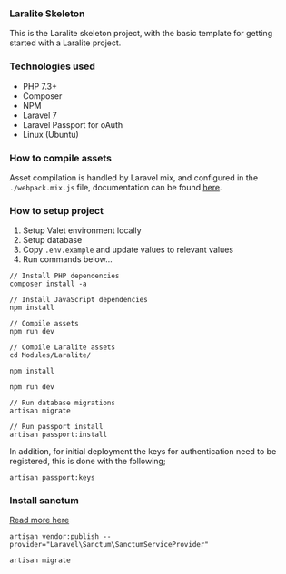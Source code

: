 ### Laralite Skeleton

This is the Laralite skeleton project, with the basic template for getting started with a Laralite project.

### Technologies used

- PHP 7.3+
- Composer
- NPM
- Laravel 7
- Laravel Passport for oAuth
- Linux (Ubuntu)

### How to compile assets

Asset compilation is handled by Laravel mix, and configured in the `./webpack.mix.js` file, documentation can be found [here](https://laravel-mix.com/docs/5.0/installation).

### How to setup project

1. Setup Valet environment locally
2. Setup database
3. Copy `.env.example` and update values to relevant values
4. Run commands below...

```
// Install PHP dependencies
composer install -a

// Install JavaScript dependencies
npm install

// Compile assets
npm run dev

// Compile Laralite assets
cd Modules/Laralite/

npm install 

npm run dev

// Run database migrations
artisan migrate 

// Run passport install
artisan passport:install
```

In addition, for initial deployment the keys for authentication need to be registered, this is done with the following;

```
artisan passport:keys
```

### Install sanctum

[Read more here](https://laravel.com/docs/7.x/sanctum#how-it-works)

```
artisan vendor:publish --provider="Laravel\Sanctum\SanctumServiceProvider"

artisan migrate
```
